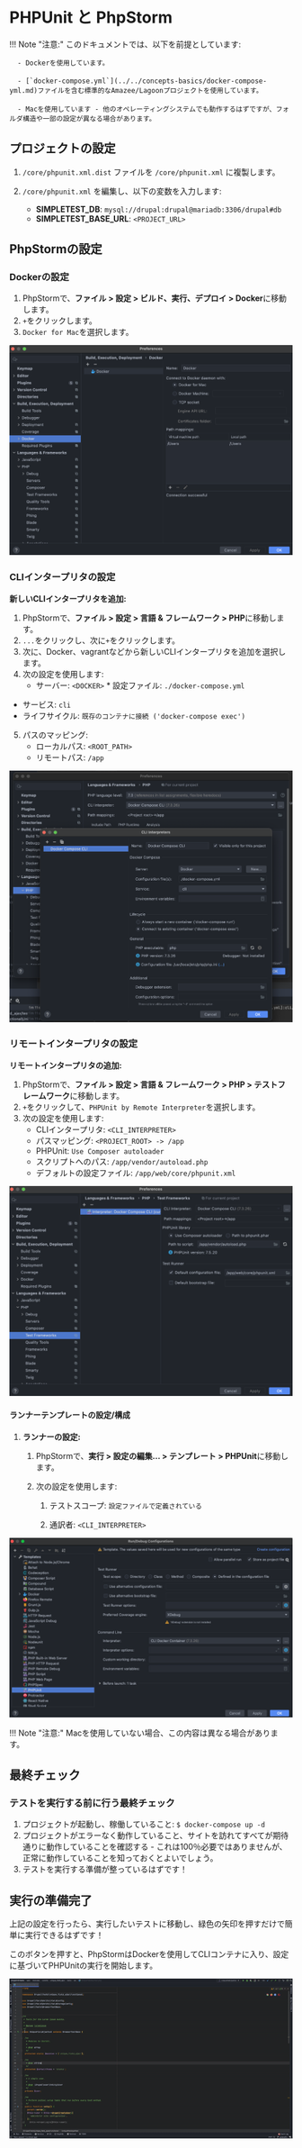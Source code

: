 # PHPUnit と PhpStorm

!!! Note "注意:"
    このドキュメントでは、以下を前提としています:

      - Dockerを使用しています。

      - [`docker-compose.yml`](../../concepts-basics/docker-compose-yml.md)ファイルを含む標準的なAmazee/Lagoonプロジェクトを使用しています。

      - Macを使用しています - 他のオペレーティングシステムでも動作するはずですが、フォルダ構造や一部の設定が異なる場合があります。

## プロジェクトの設定

1. `/core/phpunit.xml.dist` ファイルを `/core/phpunit.xml` に複製します。
2. `/core/phpunit.xml` を編集し、以下の変数を入力します:

   * **SIMPLETEST\_DB**: `mysql://drupal:drupal@mariadb:3306/drupal#db`
   * **SIMPLETEST\_BASE\_URL**: `<PROJECT_URL>`

## PhpStormの設定

### Dockerの設定

1. PhpStormで、**ファイル &gt; 設定 &gt; ビルド、実行、デプロイ &gt; Docker**に移動します。
2. `+`をクリックします。
3. `Docker for Mac`を選択します。

![Dockerの設定](../../images/1-docker-setup.png)

### CLIインタープリタの設定

**新しいCLIインタープリタを追加:**

1. PhpStormで、**ファイル &gt; 設定 &gt; 言語 & フレームワーク &gt; PHP**に移動します。
2. `...`をクリックし、次に`+`をクリックします。
3. 次に、Docker、vagrantなどから新しいCLIインタープリタを追加を選択します。
4. 次の設定を使用します:
   * サーバー: `<DOCKER>` * 設定ファイル: `./docker-compose.yml`
* サービス: `cli`
* ライフサイクル: `既存のコンテナに接続 ('docker-compose exec')`
5. パスのマッピング:
   * ローカルパス: `<ROOT_PATH>`
   * リモートパス: `/app`

![新しいCLIインタープリタの追加:](../../images/2-cli-interpreter.png)

### **リモートインタープリタの設定**

**リモートインタープリタの追加:**

1. PhpStormで、**ファイル > 設定 > 言語 & フレームワーク > PHP > テストフレームワーク**に移動します。
2. `+`をクリックして、`PHPUnit by Remote Interpreter`を選択します。
3. 次の設定を使用します:
   * CLIインタープリタ: `<CLI_INTERPRETER>`
   * パスマッピング: `<PROJECT_ROOT> -> /app`
   * PHPUnit: `Use Composer autoloader`
   * スクリプトへのパス: `/app/vendor/autoload.php`
   * デフォルトの設定ファイル: `/app/web/core/phpunit.xml`

![リモートインタープリタの追加](../../images/3-remote-interpreter-setup.png)

#### ランナーテンプレートの設定/構成 <a id="Drupal:PHPUnitandPhpStorm-Setup/ConfigureRunnerTemplate"></a>

1. **ランナーの設定:**
   1. PhpStormで、**実行 > 設定の編集... > テンプレート > PHPUnit**に移動します。
   2. 次の設定を使用します:

      1. テストスコープ: `設定ファイルで定義されている`

      2. 通訳者: `<CLI_INTERPRETER>`

![ランナーの設定](../../images/4-configure-runner.png)

!!! Note "注意:"
      Macを使用していない場合、この内容は異なる場合があります。

## 最終チェック

### テストを実行する前に行う最終チェック

1. プロジェクトが起動し、稼働していること: `$ docker-compose up -d`
2. プロジェクトがエラーなく動作していること、サイトを訪れてすべてが期待通りに動作していることを確認する - これは100％必要ではありませんが、正常に動作していることを知っておくとよいでしょう。
3. テストを実行する準備が整っているはずです！

## 実行の準備完了

上記の設定を行ったら、実行したいテストに移動し、緑色の矢印を押すだけで簡単に実行できるはずです！

このボタンを押すと、PhpStormはDockerを使用してCLIコンテナに入り、設定に基づいてPHPUnitの実行を開始します。

![これが実際の動作です、どうぞご覧ください!!](../../images/5-going-green-1-.gif)
